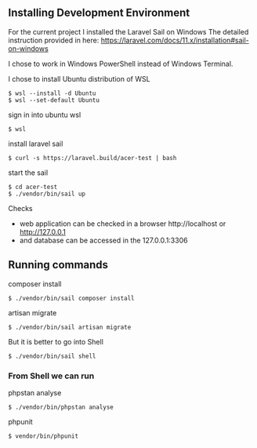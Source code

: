 
## Installing Development Environment


For the current project I installed the Laravel Sail on Windows
The detailed instruction provided in here: https://laravel.com/docs/11.x/installation#sail-on-windows

I chose to work in Windows PowerShell instead of Windows Terminal.

I chose to install Ubuntu distribution of WSL

    $ wsl --install -d Ubuntu
    $ wsl --set-default Ubuntu
sign in into ubuntu wsl

    $ wsl
install laravel sail

    $ curl -s https://laravel.build/acer-test | bash
start the sail

    $ cd acer-test
    $ ./vendor/bin/sail up

Checks
  -  web application can be checked in a browser http://localhost or http://127.0.0.1
  -  and database can be accessed in the 127.0.0.1:3306

## Running commands


composer install

    $ ./vendor/bin/sail composer install
artisan migrate

    $ ./vendor/bin/sail artisan migrate

But it is better to go into Shell

    $ ./vendor/bin/sail shell

### From Shell we can run

phpstan analyse

    $ ./vendor/bin/phpstan analyse

phpunit

    $ vendor/bin/phpunit
#
